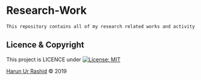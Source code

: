 # Research-Work
```
This repository contains all of my research related works and activity
```

























## Licence & Copyright 
This project is LICENCE under [![License: MIT](https://img.shields.io/badge/License-MIT-red.svg)](https://opensource.org/licenses/MIT)

<a href="https://github.com/harunshimanto">Harun Ur Rashid</a> &copy; 2019

